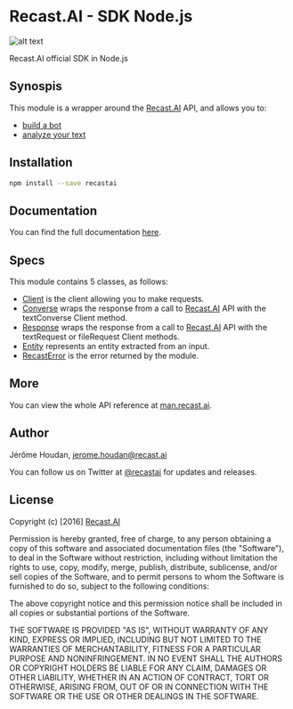 # Recast.AI - SDK Node.js

[logo]: https://github.com/RecastAI/SDK-NodeJs/blob/master/misc/logo-inline.png "Recast.AI"

![alt text][logo]

Recast.AI official SDK in Node.js

## Synospis

This module is a wrapper around the [Recast.AI](https://recast.ai) API, and allows you to:
* [build a bot](https://github.com/RecastAI/SDK-NodeJS/wiki/Build-your-bot)
* [analyze your text](https://github.com/RecastAI/SDK-NodeJS/wiki/Analyse-text)

## Installation

```bash
npm install --save recastai
```

## Documentation

You can find the full documentation [here](https://github.com/RecastAI/SDK-NodeJS/wiki).

## Specs

This module contains 5 classes, as follows:

* [Client](https://github.com/RecastAI/SDK-NodeJS/wiki/Class-Client) is the client allowing you to make requests.
* [Converse](https://github.com/RecastAI/SDK-NodeJS/wiki/Class-Converse) wraps the response from a call to [Recast.AI](https://recast.ai) API with the textConverse Client method.
* [Response](https://github.com/RecastAI/SDK-NodeJS/wiki/Class-Response) wraps the response from a call to [Recast.AI](https://recast.ai) API with the textRequest or fileRequest Client methods. 
* [Entity](https://github.com/RecastAI/SDK-NodeJS/wiki/Class-Entity) represents an entity extracted from an input.
* [RecastError](https://github.com/RecastAI/SDK-NodeJS/wiki/Class-RecastError) is the error returned by the module.

## More

You can view the whole API reference at [man.recast.ai](https://man.recast.ai).

## Author

Jérôme Houdan, jerome.houdan@recast.ai

You can follow us on Twitter at [@recastai](https://twitter.com/recastai) for updates and releases.

## License

Copyright (c) [2016] [Recast.AI](https://recast.ai)

Permission is hereby granted, free of charge, to any person obtaining a copy
of this software and associated documentation files (the "Software"), to deal
in the Software without restriction, including without limitation the rights
to use, copy, modify, merge, publish, distribute, sublicense, and/or sell
copies of the Software, and to permit persons to whom the Software is
furnished to do so, subject to the following conditions:

The above copyright notice and this permission notice shall be included in all
copies or substantial portions of the Software.

THE SOFTWARE IS PROVIDED "AS IS", WITHOUT WARRANTY OF ANY KIND, EXPRESS OR
IMPLIED, INCLUDING BUT NOT LIMITED TO THE WARRANTIES OF MERCHANTABILITY,
FITNESS FOR A PARTICULAR PURPOSE AND NONINFRINGEMENT. IN NO EVENT SHALL THE
AUTHORS OR COPYRIGHT HOLDERS BE LIABLE FOR ANY CLAIM, DAMAGES OR OTHER
LIABILITY, WHETHER IN AN ACTION OF CONTRACT, TORT OR OTHERWISE, ARISING FROM,
OUT OF OR IN CONNECTION WITH THE SOFTWARE OR THE USE OR OTHER DEALINGS IN THE
SOFTWARE.
